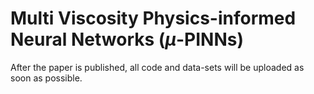 # Multi Viscosity Physics-informed Neural Networks ($\mu$-PINNs)

After the paper is published, all code and data-sets will be uploaded as soon as possible.